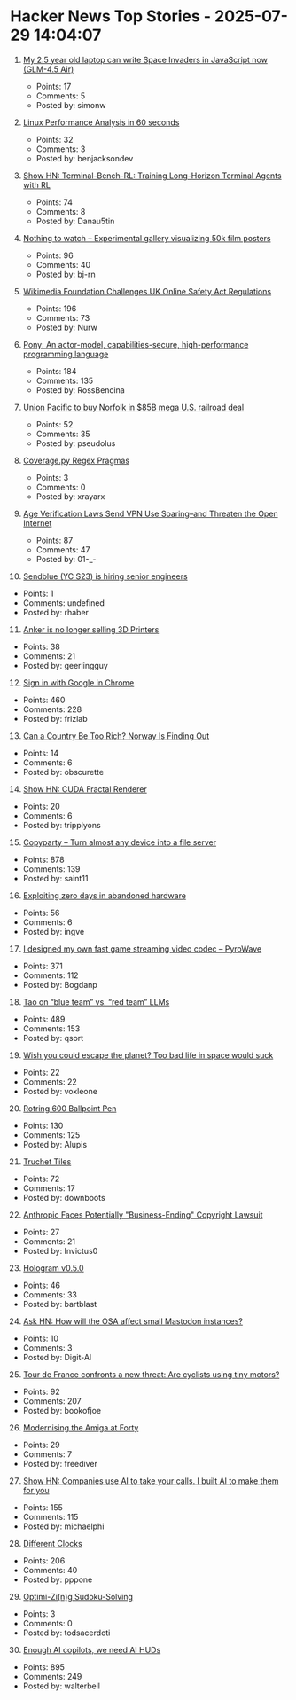 # Hacker News Top Stories - 2025-07-29 14:04:07

1. [My 2.5 year old laptop can write Space Invaders in JavaScript now (GLM-4.5 Air)](https://simonwillison.net/2025/Jul/29/space-invaders/)
   - Points: 17
   - Comments: 5
   - Posted by: simonw

2. [Linux Performance Analysis in 60 seconds](https://netflixtechblog.com/linux-performance-analysis-in-60-000-milliseconds-accc10403c55)
   - Points: 32
   - Comments: 3
   - Posted by: benjacksondev

3. [Show HN: Terminal-Bench-RL: Training Long-Horizon Terminal Agents with RL](https://github.com/Danau5tin/terminal-bench-rl)
   - Points: 74
   - Comments: 8
   - Posted by: Danau5tin

4. [Nothing to watch – Experimental gallery visualizing 50k film posters](https://nothing-to-watch.port80.ch)
   - Points: 96
   - Comments: 40
   - Posted by: bj-rn

5. [Wikimedia Foundation Challenges UK Online Safety Act Regulations](https://wikimediafoundation.org/news/2025/07/17/wikimedia-foundation-challenges-uk-online-safety-act-regulations/)
   - Points: 196
   - Comments: 73
   - Posted by: Nurw

6. [Pony: An actor-model, capabilities-secure, high-performance programming language](https://www.ponylang.io/discover/)
   - Points: 184
   - Comments: 135
   - Posted by: RossBencina

7. [Union Pacific to buy Norfolk in $85B mega U.S. railroad deal](https://www.cnbc.com/2025/07/29/union-pacific-to-buy-norfolk.html)
   - Points: 52
   - Comments: 35
   - Posted by: pseudolus

8. [Coverage.py Regex Pragmas](https://nedbatchelder.com/blog/202507/coveragepy_regex_pragmas.html)
   - Points: 3
   - Comments: 0
   - Posted by: xrayarx

9. [Age Verification Laws Send VPN Use Soaring–and Threaten the Open Internet](https://www.wired.com/story/vpn-use-spike-age-verification-laws-uk/)
   - Points: 87
   - Comments: 47
   - Posted by: 01-_-

10. [Sendblue (YC S23) is hiring senior engineers](https://www.ycombinator.com/companies/sendblue/jobs/VP7cA0F-senior-backend-engineer)
   - Points: 1
   - Comments: undefined
   - Posted by: rhaber

11. [Anker is no longer selling 3D Printers](https://www.theverge.com/report/714006/anker-stop-selling-3d-printer-m5-m5c-parts-eufymake)
   - Points: 38
   - Comments: 21
   - Posted by: geerlingguy

12. [Sign in with Google in Chrome](https://underpassapp.com/news/2025/7/5.html)
   - Points: 460
   - Comments: 228
   - Posted by: frizlab

13. [Can a Country Be Too Rich? Norway Is Finding Out](https://www.bloomberg.com/news/articles/2025-07-25/can-a-country-be-too-rich-norway-is-finding-out-essay)
   - Points: 14
   - Comments: 6
   - Posted by: obscurette

14. [Show HN: CUDA Fractal Renderer](https://github.com/tripplyons/cuda-fractal-renderer)
   - Points: 20
   - Comments: 6
   - Posted by: tripplyons

15. [Copyparty – Turn almost any device into a file server](https://github.com/9001/copyparty)
   - Points: 878
   - Comments: 139
   - Posted by: saint11

16. [Exploiting zero days in abandoned hardware](https://blog.trailofbits.com/2025/07/25/exploiting-zero-days-in-abandoned-hardware/)
   - Points: 56
   - Comments: 6
   - Posted by: ingve

17. [I designed my own fast game streaming video codec – PyroWave](https://themaister.net/blog/2025/06/16/i-designed-my-own-ridiculously-fast-game-streaming-video-codec-pyrowave/)
   - Points: 371
   - Comments: 112
   - Posted by: Bogdanp

18. [Tao on “blue team” vs. “red team” LLMs](https://mathstodon.xyz/@tao/114915604830689046)
   - Points: 489
   - Comments: 153
   - Posted by: qsort

19. [Wish you could escape the planet? Too bad life in space would suck](https://www.salon.com/2024/11/22/wish-you-could-escape-the-planet-too-life-in-space-would-suck/)
   - Points: 22
   - Comments: 22
   - Posted by: voxleone

20. [Rotring 600 Ballpoint Pen](https://www.shellshore.com/review-rotring-600-ballpoint-pen/)
   - Points: 130
   - Comments: 125
   - Posted by: Alupis

21. [Truchet Tiles](https://en.wikipedia.org/wiki/Truchet_tiles)
   - Points: 72
   - Comments: 17
   - Posted by: downboots

22. [Anthropic Faces Potentially "Business-Ending" Copyright Lawsuit](https://www.obsolete.pub/p/anthropic-faces-potentially-business)
   - Points: 27
   - Comments: 21
   - Posted by: Invictus0

23. [Hologram v0.5.0](https://hologram.page/blog/hologram-v0-5-0-released)
   - Points: 46
   - Comments: 33
   - Posted by: bartblast

24. [Ask HN: How will the OSA affect small Mastodon instances?](undefined)
   - Points: 10
   - Comments: 3
   - Posted by: Digit-Al

25. [Tour de France confronts a new threat: Are cyclists using tiny motors?](https://www.washingtonpost.com/world/2025/07/25/tour-france-bikes-hidden-motors/)
   - Points: 92
   - Comments: 207
   - Posted by: bookofjoe

26. [Modernising the Amiga at Forty](https://benjamin.computer/posts/2025-07-28-amiga40.html)
   - Points: 29
   - Comments: 7
   - Posted by: freediver

27. [Show HN: Companies use AI to take your calls. I built AI to make them for you](https://www.pipervoice.com/)
   - Points: 155
   - Comments: 115
   - Posted by: michaelphi

28. [Different Clocks](https://ianto-cannon.github.io/clock.html)
   - Points: 206
   - Comments: 40
   - Posted by: pppone

29. [Optimi-Zi(n)g Sudoku-Solving](https://log.pfad.fr/2025/optimi-zig-sudoku-solving/)
   - Points: 3
   - Comments: 0
   - Posted by: todsacerdoti

30. [Enough AI copilots, we need AI HUDs](https://www.geoffreylitt.com/2025/07/27/enough-ai-copilots-we-need-ai-huds)
   - Points: 895
   - Comments: 249
   - Posted by: walterbell

